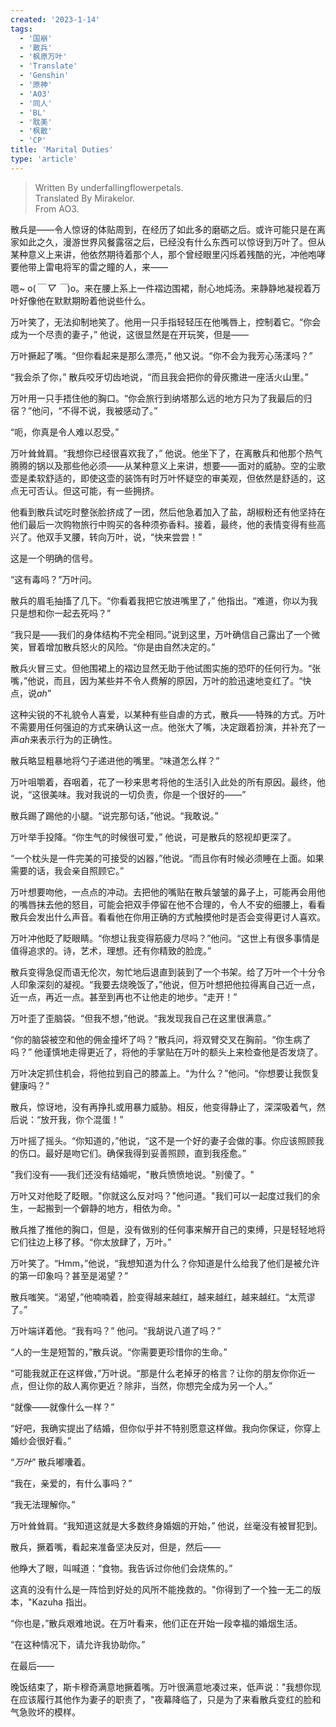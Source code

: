 ```yaml
---
created: '2023-1-14'
tags:
  - '国崩'
  - '散兵'
  - '枫原万叶'
  - 'Translate'
  - 'Genshin'
  - '原神'
  - 'AO3'
  - '同人'
  - 'BL'
  - '耽美'
  - '枫散'
  - 'CP'
title: 'Marital Duties'
type: 'article'
---
```


> Written By underfallingflowerpetals.  
> Translated By Mirakelor.  
> From AO3.

散兵是——令人惊讶的体贴周到，在经历了如此多的磨砺之后。或许可能只是在离家如此之久，漫游世界风餐露宿之后，已经没有什么东西可以惊讶到万叶了。但从某种意义上来讲，他依然期待着那个人，那个曾经眼里闪烁着残酷的光，冲他咆哮要他带上雷电将军的雷之瞳的人，来——

嗯~ o(_￣ ▽ ￣_)o。来在腰上系上一件褶边围裙，耐心地炖汤。来静静地凝视着万叶好像他在默默期盼着他说些什么。

万叶笑了，无法抑制地笑了。他用一只手指轻轻压在他嘴唇上，控制着它。“你会成为一个尽责的妻子，” 他说，这很显然是在开玩笑，但是——

万叶撅起了嘴。“但你看起来是那么漂亮，” 他又说。“你不会为我芳心荡漾吗？”

“我会杀了你，” 散兵咬牙切齿地说，“而且我会把你的骨灰撒进一座活火山里。”

万叶用一只手捂住他的胸口。“你会旅行到纳塔那么远的地方只为了我最后的归宿？”他问，“不得不说，我被感动了。”

“呃，你真是令人难以忍受。”

万叶耸耸肩。“我想你已经很喜欢我了，” 他说。他坐下了，在离散兵和他那个热气腾腾的锅以及那些他必须——从某种意义上来讲，想要——面对的威胁。空的尘歌壶是柔软舒适的，即使这壶的装饰有时万叶怀疑空的审美观，但依然是舒适的，这点无可否认。但这可能，有一些拥挤。

他看到散兵试吃时整张脸挤成了一团，然后他急着加入了盐，胡椒粉还有他坚持在他们最后一次购物旅行中购买的各种须弥香料。接着，最终，他的表情变得有些高兴了。他双手叉腰，转向万叶，说，“快来尝尝！”

这是一个明确的信号。

“这有毒吗？”万叶问。

散兵的眉毛抽搐了几下。“你看着我把它放进嘴里了，” 他指出。“难道，你以为我只是想和你一起去死吗？”

“我只是——我们的身体结构不完全相同。”说到这里，万叶确信自己露出了一个微笑，冒着增加散兵怒火的风险。“你是由自然决定的。”

散兵火冒三丈。但他围裙上的褶边显然无助于他试图实施的恐吓的任何行为。“张嘴，”他说，而且，因为某些并不令人费解的原因，万叶的脸迅速地变红了。“快点，说*ah*”

这种尖锐的不礼貌令人喜爱，以某种有些自虐的方式，散兵——特殊的方式。万叶不需要用任何强迫的方式来确认这一点。他张大了嘴，决定跟着扮演，并补充了一声*ah*来表示行为的正确性。

散兵略显粗暴地将勺子递进他的嘴里。“味道怎么样？”

万叶咀嚼着，吞咽着，花了一秒来思考将他的生活引入此处的所有原因。最终，他说，“这很美味。我对我说的一切负责，你是一个很好的——”

散兵踢了踢他的小腿。“说完那句话，”他说。“我敢说。”

万叶举手投降。“你生气的时候很可爱，” 他说，可是散兵的怒视却更深了。

“一个枕头是一件完美的可接受的凶器，”他说。“而且你有时候必须睡在上面。如果需要的话，我会亲自照顾它。”

万叶想要吻他，一点点的冲动。去把他的嘴贴在散兵皱皱的鼻子上，可能再会用他的嘴唇抹去他的怒目，可能会把双手停留在他不合理的，令人不安的细腰上，看看散兵会发出什么声音。看看他在你用正确的方式触摸他时是否会变得更讨人喜欢。

万叶冲他眨了眨眼睛。“你想让我变得筋疲力尽吗？”他问。“这世上有很多事情是值得追求的。诗，艺术，理想。还有你精致的脸庞。”

散兵变得急促而语无伦次，匆忙地后退直到装到了一个书架。给了万叶一个十分令人印象深刻的凝视。“我要去烧晚饭了，”他说，但万叶想把他拉得离自己近一点，近一点，再近一点。甚至到再也不让他走的地步。“走开！”

万叶歪了歪脑袋。“但我不想，”他说。“我发现我自己在这里很满意。”

“你的脑袋被空和他的佣金撞坏了吗？”散兵问，将双臂交叉在胸前。“你生病了吗？” 他谨慎地走得更近了，将他的手掌贴在万叶的额头上来检查他是否发烧了。

万叶决定抓住机会，将他拉到自己的膝盖上。“为什么？”他问。“你想要让我恢复健康吗？”

散兵，惊讶地，没有再挣扎或用暴力威胁。相反，他变得静止了，深深吸着气，然后说：“放开我，你个混蛋！”

万叶摇了摇头。“你知道的，”他说，“这不是一个好的妻子会做的事。你应该照顾我的伤口。最好是吻它们。确保我得到妥善照顾，直到我痊愈。”

"我们没有——我们还没有结婚呢，"散兵愤愤地说。"别傻了。"

万叶又对他眨了眨眼。"你就这么反对吗？"他问道。"我们可以一起度过我们的余生，一起搬到一个僻静的地方，相依为命。"

散兵推了推他的胸口，但是，没有做别的任何事来解开自己的束缚，只是轻轻地将它们往边上移了移。“你太放肆了，万叶。”

万叶笑了。“Hmm，”他说，“我想知道为什么？你知道是什么给我了他们是被允许的第一印象吗？甚至是渴望？”

散兵嗤笑。“渴望，”他喃喃着，脸变得越来越红，越来越红，越来越红。“太荒谬了。”

万叶端详着他。“我有吗？” 他问。“我胡说八道了吗？”

“人的一生是短暂的，”散兵说。“你需要更珍惜你的生命。”

“可能我就正在这样做，”万叶说。“那是什么老掉牙的格言？让你的朋友你你近一点，但让你的敌人离你更近？除非，当然，你想完全成为另一个人。”

“就像——就像什么一样？”

“好吧，我确实提出了结婚，但你似乎并不特别愿意这样做。我向你保证，你穿上婚纱会很好看。”

“_万叶_” 散兵嘟囔着。

“我在，亲爱的，有什么事吗？”

“我无法理解你。”

万叶耸耸肩。“我知道这就是大多数终身婚姻的开始，” 他说，丝毫没有被冒犯到。

散兵，撅着嘴，看起来准备坚决反对，但是，然后——

他睁大了眼，叫喊道：“食物。我告诉过你他们会烧焦的。”

这真的没有什么是一阵恰到好处的风所不能挽救的。"你得到了一个独一无二的版本，"Kazuha 指出。

“你也是，”散兵艰难地说。在万叶看来，他们正在开始一段幸福的婚烟生活。

“在这种情况下，请允许我协助你。”

在最后——

晚饭结束了，斯卡穆奇满意地撅着嘴。万叶很满意地凑过来，低声说："我想你现在应该履行其他作为妻子的职责了，"夜幕降临了，只是为了来看散兵变红的脸和气急败坏的模样。

